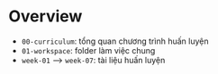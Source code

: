 # Overview

- `00-curriculum`: tổng quan chương trình huấn luyện
- `01-workspace`: folder làm việc chung 
- `week-01` --> `week-07`: tài liệu huấn luyện
